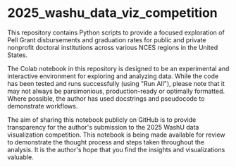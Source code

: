 # 2025_washu_data_viz_competition
This repository contains Python scripts to provide a focused exploration of Pell Grant disbursements and graduation rates for public and private nonprofit doctoral institutions across various NCES regions in the United States.

The Colab notebook in this repository is designed to be an experimental and interactive environment for exploring and analyzing data. While the code has been tested and runs successfully (using "Run All"), please note that it may not always be parsimonious, production-ready or optimally formatted. Where possible, the author has used docstrings and pseudocode to demonstrate workflows.

The aim of sharing this notebook publicly on GitHub is to provide transparency for the author's submission to the 2025 WashU data visualization competition. This notebook is being made available for review to demonstrate the thought process and steps taken throughout the analysis.  It is the author's hope that you find the insights and visualizations valuable.
